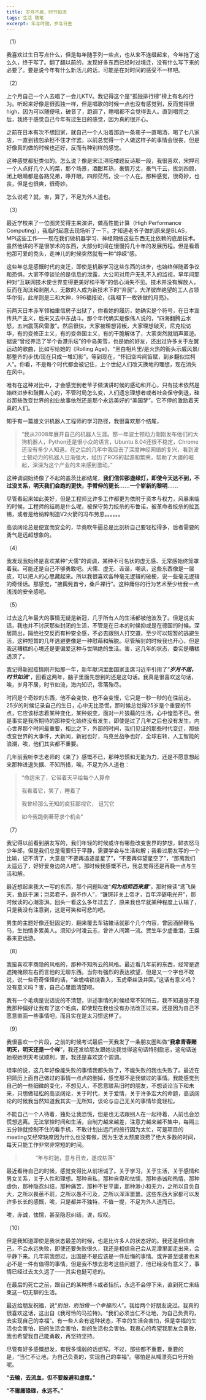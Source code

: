 ```yaml
---
title: 岁月不居，时节如流
tags: 生活 随笔
excerpt: 年与时驰，岁与日去
---
```


<!--more-->


（1）

我喜欢过生日写点什么，但是每年随手列一些点，也从来不连缀起来，今年拖了这么久，终于写了。翻了翻以前的，发现好多东西已经时过境迁，没有什么写下来的必要了。要是说今年有什么新活儿的话，可能是在对时间的感受不一样吧。

（2）

上个月自己一个人去唱了一会儿KTV。我记得这个是“孤独排行榜”榜上有名的行为。听起来好像是很孤独一样，但是唱歌的时候一点也没有感觉到，反而觉得很high，因为可以随便吼，破音了，跑调了，瞎唱都不会觉得丢人。直到唱完之后，我终于感觉自己今年有过生日的感觉，因为真的很开心。

之前在日本有次不想回家，就自己一个人沿着那边一条巷子一直喝酒，喝了七八家店，一直到钱包承担不住才作罢。以前总觉得一个人做这样子的事情会很丧，但是好像真的做的时候也还好，反而有种别样的感觉。

这种感觉都挺类似的。怎么说？像是宋江浔阳楼题反诗那一段，我很喜欢，宋押司一个人点好几个人的菜，那个场景，酒酣耳热，豪情万丈，豪气干云，拔剑四顾，闭上眼睛都是各路兄弟，睁开眼，四顾茫然，没一个人在。那种感觉，很奇妙，也丧，但是也很爽，很奇妙。

怎么说呢？就，害，算了，不足为外人道也。

（3）

最近学校来了一位图灵奖得主来演讲，做高性能计算（High Performance Computing），我临时起意去现场听了一下。才知道老爷子做的原来是BLAS，MPI这些工作——现在我们做机器学习、神经网络这些东西无比依赖的底层技术。虽然他讲的不是很学术的东西，大部分时间在慢慢捋几十年的发展历程。但是看着他那可爱的秃头，走神儿的时候突然就有一种“峥嵘“感。

这些年总是感慨时代的变迁，即使是机器学习这些东西的进步，也始终伴随着争议和恐惧。大家不停谈论的是信息的泄露，大公司对用户无孔不入的监视，早年间那种对“互联网技术使世界变得更美好和平等”的信心消失不见。技术并没有解放人，反而在淘汰和剥削人，无数的人成为新技术下的“弃民”。大洋彼岸绝望的工人占领华尔街，此岸则是三和大神，996福报论，《我咽下一枚铁做的月亮》。

前两天日本赤军领袖重信房子出狱了，你看她的履历，她确实是个符号，在日本宣传共产主义，后来又去中东战斗。那个年代确实是像伟人说的，“四海翻腾云水怒，五洲震荡风雷激”。然后很快，大家被理想背叛，大家理想破灭，尼克松访华，有的变修正主义，有的变帝国主义，有的干脆解体了，大家突然就销声匿迹。据说“曾经养活了半个香港乐坛”的中岛美雪，也是她的好友，还出过许多关于左翼运动的歌曲，比如写给她的《Rolling Age》，“黑白相片里/是火热的街头示威风景/那整齐的步伐/现在只成一堆幻影”。等到现在，“怀旧空吟闻笛赋，到乡翻似烂柯人”。你看，不是每个时代都会被记住，上个世纪人们改天换地的理想，现在消失在风中。

唯有在这种对比中，才会感觉到老爷子做演讲时候的感动和开心，只有技术依然是始终进步和鼓舞人心的，不管时局怎么变，人们遗忘理想者或者社会保守倒退，硅谷那些改变世界的创业故事依然还是那个永远美好的“美国梦”，它不停的激励着天真的人们。

知乎有一篇雄文讲机器人工程师的学习路径，我很喜欢那个结尾，
> “我从2008年展开自己的机器人生涯。那一年波士顿动力刚刚发布他们的大狗机器人，Python还是很小众的语言，Ubuntu 8.04还很不稳定，Chrome还没有多少人知道。在之后的几年中我目击了深度神经网络的复兴，看到波士顿动力的机器人日渐强大，经历了ROS的起源和繁荣，帮助了大疆的崛起，深深为这个产业的未来感到激动。”

这种调调始终像了不起的盖茨比那结尾，**我们信仰那盏绿灯，即使今天达不到，不过没关系，明天我们会跑的更快，手臂伸的更长……一个崭新的黎明……**

尽管看起来如此美好，但是工程师比许多工作都更为依附于资本与权力，风暴来临的时候，工程师的结局是什么呢，被保守势力绞杀的布鲁诺，被革命者绞杀的拉瓦锡，或者是给纳粹制造V2火箭的冯布劳恩。。。。。。

高谈阔论总是便宜而安全的，毕竟吹牛逼总是比剖析自己要轻松得多，后者需要的勇气是远超想象的。

（4）

我发现我始终是喜欢某种“犬儒”的调调，某种不可名状的虚无感、无常感始终笼罩着我。可能还是自己不够勇敢吧。犬儒、虚无、诙谐，嘲讽，这些东西像是一层皮，可以把人的心思藏起来。所以我很喜欢各种毫无逻辑的破梗，说一些毫无逻辑的奇怪话。那感觉，“接輿髡首兮，桑戶裸行”。这种庸俗的行为艺术至少给我一点浅浅的安全感吧。

（5）

过去这几年最大的事情无疑是新冠，几乎所有人的生活都被他波及了。但是说实话，我也并不讨厌那些封闭的生活，不管是在日本的时候抑或是在德国的时候。深居简出，隔绝社交反而有种安全感，不必去跟别人打交道，至少可以短暂的逃避生活，这种短暂的几年逃避更像是一种慰藉和解脱。尽管解封的时候我也开心，但是我这糟糕的心境还是更偏爱这种与世隔绝的生活。害，这几年的状态，委实是糟糕透顶了。

我记得新冠疫情刚开始那一年，新年献词里面国家主席习近平引用了“***岁月不居，时节如流***”，回看这两年，脑子里面先想到的还是这句话。我真是很喜欢这句话，唉，岁月不居，时节如流，海内知识，零落殆尽。

时间是个奇妙的东西，他不会变快，也不会变慢，它只是一秒一秒的在往前走。25岁的时候记录自己的生日，心中无比恐慌，那时候总觉得25岁是个重要的节点，它应该标志着某种变化，某种蜕变，面对一片狼藉的生活，心中惶恐不已。但是事实是我所期待的那种变化始终没有发生，即使是过了几年之后也没有发生。内心世界那个时间最重要，相比之下，外部的时间，我们见证的那些时代变迁，那些改变世界的大事件，大新闻，新冠也好，乌克兰战争也好，全球右转，人工智能的浪潮，唉，他们其实都不重要。

几年前我听李志老师的《来了》感慨不已，那种恐慌和无能为力，还是不愿意想起来那种进退失据、不知所措，唉，不足为外人道也：

>“命运来了，它带着天平给每个人算命
>
>我看着它，笑了，睡着了 
>
>我曾经那么无知的疯狂鄙视它， 诅咒它
>
>如今我跪倒著苛求个机会”

（7）

我记得以前看到朋友写的，我们年轻的时候或许有哪些改变世界的梦想，鲜衣怒马少年郎，但是我们总是需要归于平静，需要学会与生活和解；我看过朋友写的一个比喻，记不清了，大意是“不要再追逐星星了”，“不要再仰望星空了”，“那离我们太遥远了，好好爱身边的人吧”。那时候我感慨不已，我总觉得还是再晚一点与生活和解。

最近想起来我大一写的东西，那个问题叫做“***何为祖师西来意***”。那时候读“鸢飞戾天，鱼跃于渊；岂弟君子，遐不作人”，“镰锷非关上帝才，百年淬砺电光开”，那时候读的心潮澎湃。回头一看这么多年过去了，原来我也早就某种程度上认输了，只是我没有注意到，这是可笑和可悲的吧。

男生的主题好像还挺固定的，翻来覆去车轱辘话就那个几个内容，曾因酒醉鞭名马，生怕情多累美人。须知少时凌云志，曾许人间第一流。贾生年少虚垂泪，王粲春来更远游。

（8）

我蛮喜欢李商隐的风格的，那种不知所云的风格。最近看几年前的东西，经常是遮遮掩掩顾左右而言他的无聊东西。当你有强烈的表达欲望，但是又一个字也不敢说，说一些奇奇怪怪的话，“金蟾啮锁烧香入，玉虎牵丝汲井回。”这话有意义吗？没有意义吗？害，自己心里面清楚呗。

我有一个毛病是说话说的不清楚，讲述事情的时候经常不知所云，我不知道是不是我那种偏好让我有了这个毛病，即使现在我也没有办法改正过来。还是因为自己不愿意直面一些事情吧，而且实在是太习惯这样了。

（9）

我很喜欢一个片段，之前的时候考试最后一天我发了一条朋友圈叫做“**我拿青春赌明天，明天还是一个样**”，我还发给朋友跟她说我觉得这句话特别励志，这句话送她祝她明天考试顺利，害，我还是喜欢这个调调。

坦率的说，这几年好像能失败的事情我都失败了，不能失败的我也失败了。最近在把简历上面自己做过的事情一点点的删掉，感觉那不是我做过的事情。我能感觉到自己的一些细微的变化，不想见人，不愿意联系旧时的朋友，不想谈论当下和未来，只想做轻松的高谈阔论，关于时代，关于爱情，关于许多宏大的命题，高谈阔论的时候我当然知道我其实一无所知，谈论与自己无关的事情毕竟轻松。

不能自己一个人待着，独处让我恐慌，但是也无法跟别人在一起待着，人前也会恐慌想逃离。无法掌控时间和生活，自制力越来越差，注意力越来越不集中，每隔三五分钟就控制不住的看手机，不敢计划出远门的旅行因为太忙，可是项目的meeting又经常缺席因为什么也没有做，因为生活太颓废浪费了绝大多数的时间，每天只能工作非常非常短的时间。

 >  &emsp; &emsp; “年与时驰，意与日去，遂成枯落”

最近看待自己的时候，感觉变得比从前坦诚了。关于学习，关于生活，关于感情和男女关系，关于人性和理想。那种自私，那种自卑和怯懦，那种赤诚和热情，那种虚伪，那种隐忍纠结，那种痛苦，那种不甘平庸，那种渺小和无力，之所以自负自大，之所以畏葸不前，之所以愚不可及，之所以浑浑噩噩。这些东西大家都可以发许多长长的感慨，唉，只是都并不独特，不值一提，不足为外人道而已。

唉，赤诚，怯懦，甚至隐忍纠结，诶，叹叹。

（10）

但是我知道即使是我状态最差的时候，也是比许多人的状态好的。我还是相信自己，不会永远失败，即使还要失败很久，我还是相信自己会从泥潭里面走出来，会平静下来。几年前我想过，出国是不是应该是一件后悔的事情。或许甚至或者也未必不是一件有值得的事情。但是我不想去思考这些问题了，他已经没有意义了，事情已经过去太久远了——其实也挺可悲的。

在最后的死亡之前，跟自己的某种搏斗或者拮抗，永远不会停下来，直到死亡来结束这一切无聊的生活。

最近给朋友祝福，说“*别怕，别怕做一个幸福的人*”。我给两个好朋友说过。我真的很喜欢这话，这出自《我可怜的马拉特》。“我们必须当仁不让地，为自己负责的，去实现自己的幸福”。有一些人会有这种状态，不幸的生活会害怕，但是幸福的生活也会害怕，旧的生活会害怕，新的生活也会害怕。我衷心的希望我朋友会勇敢，我也希望我自己能勇敢，再坚持坚持。

尽管有好多感慨想发，有很多懦弱的话想写。不过，那些都不重要，重要的是，“当仁不让地，为自己负责的，实现自己的幸福”。哪怕是从喊漂亮口号开始呢。

**“去输，去流血，但不要躲避和虚度。”**

**“不庸庸碌碌，永远不。”**


